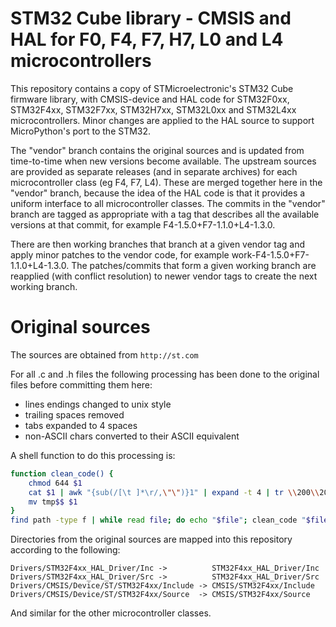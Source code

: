STM32 Cube library - CMSIS and HAL for F0, F4, F7, H7, L0 and L4 microcontrollers
=================================================================================

This repository contains a copy of STMicroelectronic's STM32 Cube firmware
library, with CMSIS-device and HAL code for STM32F0xx, STM32F4xx, STM32F7xx,
STM32H7xx, STM32L0xx and STM32L4xx microcontrollers.  Minor changes are
applied to the HAL source to support MicroPython's port to the STM32.

The "vendor" branch contains the original sources and is updated from
time-to-time when new versions become available.  The upstream sources are
provided as separate releases (and in separate archives) for each
microcontroller class (eg F4, F7, L4).  These are merged together here in
the "vendor" branch, because the idea of the HAL code is that it provides a
uniform interface to all microcontroller classes.  The commits in the "vendor"
branch are tagged as appropriate with a tag that describes all the available
versions at that commit, for example F4-1.5.0+F7-1.1.0+L4-1.3.0.

There are then working branches that branch at a given vendor tag and apply
minor patches to the vendor code, for example work-F4-1.5.0+F7-1.1.0+L4-1.3.0.
The patches/commits that form a given working branch are reapplied (with
conflict resolution) to newer vendor tags to create the next working branch.

Original sources
================

The sources are obtained from ``http://st.com``

For all .c and .h files the following processing has been done to the original
files before committing them here:
- lines endings changed to unix style
- trailing spaces removed
- tabs expanded to 4 spaces
- non-ASCII chars converted to their ASCII equivalent

A shell function to do this processing is:
```sh
function clean_code() {
    chmod 644 $1
    cat $1 | awk "{sub(/[\t ]*\r/,\"\")}1" | expand -t 4 | tr \\200\\205\\211\\221\\222\\223\\224\\226\\231\\244\\261\\265\\302\\327\\342 \'??\'\'\"\"\\-\'??u?x\' > tmp$$
    mv tmp$$ $1
}
find path -type f | while read file; do echo "$file"; clean_code "$file"; done
```

Directories from the original sources are mapped into this repository according
to the following:
```
Drivers/STM32F4xx_HAL_Driver/Inc ->          STM32F4xx_HAL_Driver/Inc
Drivers/STM32F4xx_HAL_Driver/Src ->          STM32F4xx_HAL_Driver/Src
Drivers/CMSIS/Device/ST/STM32F4xx/Include -> CMSIS/STM32F4xx/Include
Drivers/CMSIS/Device/ST/STM32F4xx/Source  -> CMSIS/STM32F4xx/Source
```
And similar for the other microcontroller classes.
